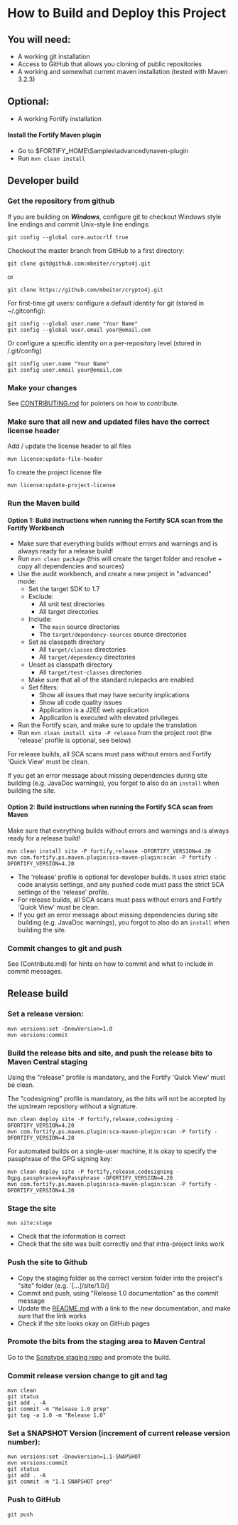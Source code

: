 # How to Build and Deploy this Project

## You will need:

- A working git installation
- Access to GitHub that allows you cloning of public repositories
- A working and somewhat current maven installation (tested with Maven 3.2.3)

## Optional:

- A working Fortify installation

#### Install the Fortify Maven plugin

- Go to $FORTIFY_HOME\Samples\advanced\maven-plugin
- Run `mvn clean install`    

## Developer build

### Get the repository from github

If you are building on _**Windows**_, configure git to checkout Windows style line endings and commit Unix-style line 
endings:

    git config --global core.autocrlf true 

Checkout the master branch from GitHub to a first directory:

    git clone git@github.com:mbeiter/crypto4j.git

or

    git clone https://github.com/mbeiter/crypto4j.git

For first-time git users: configure a default identity for git (stored in ~/.gitconfig):

    git config --global user.name "Your Name"
    git config --global user.email your@email.com

Or configure a specific identity on a per-repository level (stored in <repo-root>/.git/config)

    git config user.name "Your Name"
    git config user.email your@email.com

### Make your changes

See [CONTRIBUTING.md](CONTRIBUTING.md) for pointers on how to contribute.

### Make sure that all new and updated files have the correct license header 

Add / update the license header to all files

    mvn license:update-file-header

To create the project license file

    mvn license:update-project-license

### Run the Maven build

#### Option 1: Build instructions when running the Fortify SCA scan from the Fortify Workbench

- Make sure that everything builds without errors and warnings and is always ready for a release build!
- Run `mvn clean package` (this will create the target folder and resolve + copy all dependencies and sources)
- Use the audit workbench, and create a new project in "advanced" mode:
    - Set the target SDK to 1.7
    - Exclude:
         - All unit test directories
         - All target directories
    - Include:
         - The `main` source directories
         - The `target/dependency-sources` source directories
    - Set as classpath directory
         - All `target/classes` directories
         - All `target/dependency` directories
    - Unset as classpath directory
         - All `target/test-classes` directories
    - Make sure that all of the standard rulepacks are enabled
    - Set filters:
        - Show all issues that may have security implications
        - Show all code quality issues
        - Application is a J2EE web application
        - Application is executed with elevated privileges
- Run the Fortify scan, and make sure to update the translation
- Run `mvn clean install site -P release` from the project root (the 'release' profile is optional, see below)

For release builds, all SCA scans must pass without errors and Fortify 'Quick View' must be clean.

If you get an error message about missing dependencies during site building (e.g. JavaDoc warnings), you forgot to also
do an `install` when building the site.

#### Option 2: Build instructions when running the Fortify SCA scan from Maven

Make sure that everything builds without errors and warnings and is always ready for a release build! 

    mvn clean install site -P fortify,release -DFORTIFY_VERSION=4.20
    mvn com.fortify.ps.maven.plugin:sca-maven-plugin:scan -P fortify -DFORTIFY_VERSION=4.20

- The 'release' profile is optional for developer builds. It uses strict static code analysis settings, and any pushed
  code must pass the strict SCA settings of the 'release' profile.
- For release builds, all SCA scans must pass without errors and Fortify 'Quick View' must be clean.
- If you get an error message about missing dependencies during site building (e.g. JavaDoc warnings), you forgot to also
  do an `install` when building the site.

### Commit changes to git and push

See (Contribute.md) for hints on how to commit and what to include in commit messages.

## Release build

### Set a release version:

    mvn versions:set -DnewVersion=1.0
    mvn versions:commit

### Build the release bits and site, and push the release bits to Maven Central staging

Using the "release" profile is mandatory, and the Fortify 'Quick View' must be clean.

The "codesigning" profile is mandatory, as the bits will not be accepted by the upstream repository without a signature.

    mvn clean deploy site -P fortify,release,codesigning -DFORTIFY_VERSION=4.20
    mvn com.fortify.ps.maven.plugin:sca-maven-plugin:scan -P fortify -DFORTIFY_VERSION=4.20

For automated builds on a single-user machine, it is okay to specify the passphrase of the GPG signing key:

    mvn clean deploy site -P fortify,release,codesigning -Dgpg.passphrase=keyPassphrase -DFORTIFY_VERSION=4.20
    mvn com.fortify.ps.maven.plugin:sca-maven-plugin:scan -P fortify -DFORTIFY_VERSION=4.20

### Stage the site 

    mvn site:stage
    
- Check that the information is correct 
- Check that the site was built correctly and that intra-project links work

### Push the site to Github

- Copy the staging folder as the correct version folder into the project's "site" folder (e.g. `[...]/site/1.0/]
- Commit and push, using "Release 1.0 documentation" as the commit message
- Update the [README.md](README.md) with a link to the new documentation, and make sure that the link works
- Check if the site looks okay on GitHub pages

### Promote the bits from the staging area to Maven Central

Go to the [Sonatype staging repo](https://oss.sonatype.org/) and promote the build.

### Commit release version change to git and tag

    mvn clean
    git status
    git add . -A
    git commit -m "Release 1.0 prep"
    git tag -a 1.0 -m "Release 1.0"

### Set a SNAPSHOT Version (increment of current release version number):

    mvn versions:set -DnewVersion=1.1-SNAPSHOT
    mvn versions:commit
    git status
    git add . -A
    git commit -m "1.1 SNAPSHOT prep"

### Push to GitHub

    git push
